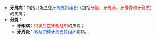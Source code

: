 * **牙周病**：特指只发生在<font color="#245bdb">牙周支持组织</font>（包括<font color="#ff0000">牙龈、牙周膜、牙槽骨和牙骨质</font>）的疾病；
* **分类**：
	* **牙龈病**：<font color="#ff0000">只发生在牙龈组织</font>的疾病；
	* **牙周炎**：<font color="#245bdb">累及四种牙周支持组织</font>疾病。
